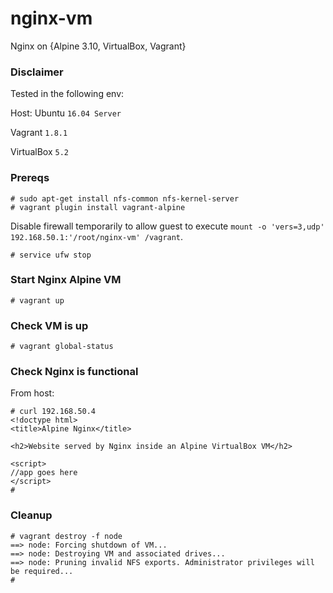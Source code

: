# nginx-vm
Nginx on {Alpine 3.10, VirtualBox, Vagrant}

### Disclaimer

Tested in the following env:

Host: Ubuntu ``16.04 Server``

Vagrant ``1.8.1``

VirtualBox ``5.2``

### Prereqs

```
# sudo apt-get install nfs-common nfs-kernel-server
# vagrant plugin install vagrant-alpine
```

Disable firewall temporarily to allow guest to execute ``mount -o 'vers=3,udp' 192.168.50.1:'/root/nginx-vm' /vagrant``.
```
# service ufw stop
```
### Start Nginx Alpine VM

```
# vagrant up
```

### Check VM is up

```
# vagrant global-status
```

### Check Nginx is functional

From host:
```
# curl 192.168.50.4
<!doctype html>
<title>Alpine Nginx</title>

<h2>Website served by Nginx inside an Alpine VirtualBox VM</h2>

<script>
//app goes here
</script>
#
```

### Cleanup

```
# vagrant destroy -f node
==> node: Forcing shutdown of VM...
==> node: Destroying VM and associated drives...
==> node: Pruning invalid NFS exports. Administrator privileges will be required...
# 
```

